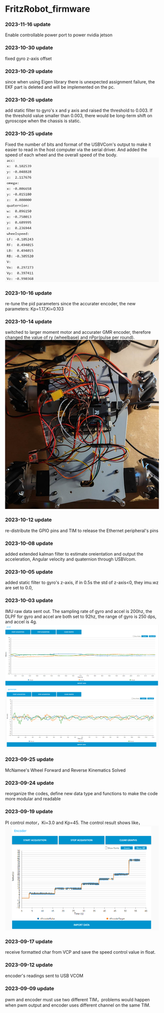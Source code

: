 # FritzRobot_firmware
### 2023-11-16 update
Enable controllable power port to power nvidia jetson
### 2023-10-30 update
fixed gyro z-axis offset 
### 2023-10-29 update
since when using Eigen library there is unexpected assignment failure, the EKF part is deleted and will be implemented on the pc.  
### 2023-10-26 update
add static filter to gyro's x and y axis and raised the threshold to 0.003. If the threshold value smaller than 0.003, there would be long-term shift on gyroscope when the chassis is static.
### 2023-10-25 update
Fixed the number of bits and format of the USBVCom's output to make it easier to read in the host computer via the serial driver. And added the speed of each wheel and the overall speed of the body.
![avatar](./pictures/Vcom_output2.png)
### 2023-10-16 update
re-tune the pid parameters since the accurater encoder, the new parameters: Kp=1.17,Ki=0.103
### 2023-10-14 update
switched to larger moment motor and accurater GMR encoder, therefore changed the value of ry (wheelbase) and nPpr(pulse per round).
![avatar](./pictures/chassis.jpg)
### 2023-10-12 update
re-distribute the  GPIO pins and TIM to release the Ethernet peripheral's pins  
### 2023-10-08 update
added extended kalman filter to estimate oreientation and output the acceleration, Angular velocity and quaternion through USBVcom. 
### 2023-10-05 update
added static filter to gyro's z-axis, if in 0.5s the std of z-axis<0, they imu.wz are set to 0.0, 
### 2023-10-03 update
IMU raw data sent out. The sampling rate of gyro and accel is 200hz, the DLPF for gyro and accel are both set to 92hz, the range of gyro is 250 dps, and accel is 4g.
![avatar](./pictures/accel.png)
![avatar](./pictures/gyro.png)
### 2023-09-25 update
McNamee's Wheel Forward and Reverse Kinematics Solved
### 2023-09-24 update
reorganize the codes, define new data type and functions to make the code more modular and readable
### 2023-09-19 update
PI control motor，Ki=3.0 and Kp=45. The control result shows like，
![avatar](./pictures/encoder_control_result.png)
### 2023-09-17 update
receive formatted char from VCP and save the speed control value in float.
### 2023-09-12 update
encoder's readings sent to USB VCOM
### 2023-09-09 update
pwm and encoder must use two different TIM，problems would happen when pwm output and encoder uses different channel on the same TIM.
